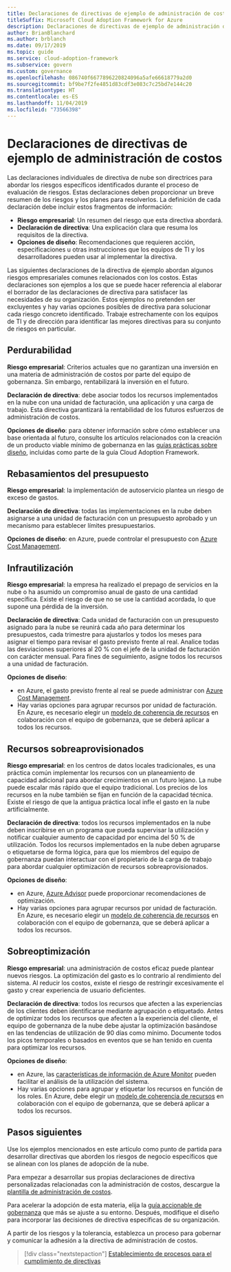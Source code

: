 ```yaml
---
title: Declaraciones de directivas de ejemplo de administración de costos
titleSuffix: Microsoft Cloud Adoption Framework for Azure
description: Declaraciones de directivas de ejemplo de administración de costos
author: BrianBlanchard
ms.author: brblanch
ms.date: 09/17/2019
ms.topic: guide
ms.service: cloud-adoption-framework
ms.subservice: govern
ms.custom: governance
ms.openlocfilehash: 086740f6677896220824096a5afe66618779a2d0
ms.sourcegitcommit: bf9be7f2fe4851d83cdf3e083c7c25bd7e144c20
ms.translationtype: HT
ms.contentlocale: es-ES
ms.lasthandoff: 11/04/2019
ms.locfileid: "73566398"
---
```

# <a name="cost-management-sample-policy-statements"></a>Declaraciones de directivas de ejemplo de administración de costos

Las declaraciones individuales de directiva de nube son directrices para abordar los riesgos específicos identificados durante el proceso de evaluación de riesgos. Estas declaraciones deben proporcionar un breve resumen de los riesgos y los planes para resolverlos. La definición de cada declaración debe incluir estos fragmentos de información:

- **Riesgo empresarial**: Un resumen del riesgo que esta directiva abordará.
- **Declaración de directiva**: Una explicación clara que resuma los requisitos de la directiva.
- **Opciones de diseño**: Recomendaciones que requieren acción, especificaciones u otras instrucciones que los equipos de TI y los desarrolladores pueden usar al implementar la directiva.

Las siguientes declaraciones de la directiva de ejemplo abordan algunos riesgos empresariales comunes relacionados con los costos. Estas declaraciones son ejemplos a los que se puede hacer referencia al elaborar el borrador de las declaraciones de directiva para satisfacer las necesidades de su organización. Estos ejemplos no pretenden ser excluyentes y hay varias opciones posibles de directiva para solucionar cada riesgo concreto identificado. Trabaje estrechamente con los equipos de TI y de dirección para identificar las mejores directivas para su conjunto de riesgos en particular.

## <a name="future-proofing"></a>Perdurabilidad

**Riesgo empresarial**: Criterios actuales que no garantizan una inversión en una materia de administración de costos por parte del equipo de gobernanza. Sin embargo, rentabilizará la inversión en el futuro.

**Declaración de directiva**: debe asociar todos los recursos implementados en la nube con una unidad de facturación, una aplicación y una carga de trabajo. Esta directiva garantizará la rentabilidad de los futuros esfuerzos de administración de costos.

**Opciones de diseño**: para obtener información sobre cómo establecer una base orientada al futuro, consulte los artículos relacionados con la creación de un producto viable mínimo de gobernanza en las [guías prácticas sobre diseño](../guides/index.md), incluidas como parte de la guía Cloud Adoption Framework.

## <a name="budget-overruns"></a>Rebasamientos del presupuesto

**Riesgo empresarial**: la implementación de autoservicio plantea un riesgo de exceso de gastos.

**Declaración de directiva**: todas las implementaciones en la nube deben asignarse a una unidad de facturación con un presupuesto aprobado y un mecanismo para establecer límites presupuestarios.

**Opciones de diseño**: en Azure, puede controlar el presupuesto con [Azure Cost Management](https://docs.microsoft.com/azure/cost-management/manage-budgets).

## <a name="underutilization"></a>Infrautilización

**Riesgo empresarial**: la empresa ha realizado el prepago de servicios en la nube o ha asumido un compromiso anual de gasto de una cantidad específica. Existe el riesgo de que no se use la cantidad acordada, lo que supone una pérdida de la inversión.

**Declaración de directiva**: Cada unidad de facturación con un presupuesto asignado para la nube se reunirá cada año para determinar los presupuestos, cada trimestre para ajustarlos y todos los meses para asignar el tiempo para revisar el gasto previsto frente al real. Analice todas las desviaciones superiores al 20 % con el jefe de la unidad de facturación con carácter mensual. Para fines de seguimiento, asigne todos los recursos a una unidad de facturación.

**Opciones de diseño**:

- en Azure, el gasto previsto frente al real se puede administrar con [Azure Cost Management](https://docs.microsoft.com/azure/cost-management/quick-acm-cost-analysis).
- Hay varias opciones para agrupar recursos por unidad de facturación. En Azure, es necesario elegir un [modelo de coherencia de recursos](../../decision-guides/resource-consistency/index.md) en colaboración con el equipo de gobernanza, que se deberá aplicar a todos los recursos.

## <a name="overprovisioned-assets"></a>Recursos sobreaprovisionados

**Riesgo empresarial**: en los centros de datos locales tradicionales, es una práctica común implementar los recursos con un planeamiento de capacidad adicional para abordar crecimientos en un futuro lejano. La nube puede escalar más rápido que el equipo tradicional. Los precios de los recursos en la nube también se fijan en función de la capacidad técnica. Existe el riesgo de que la antigua práctica local infle el gasto en la nube artificialmente.

**Declaración de directiva**: todos los recursos implementados en la nube deben inscribirse en un programa que pueda supervisar la utilización y notificar cualquier aumento de capacidad por encima del 50 % de utilización. Todos los recursos implementados en la nube deben agruparse o etiquetarse de forma lógica, para que los miembros del equipo de gobernanza puedan interactuar con el propietario de la carga de trabajo para abordar cualquier optimización de recursos sobreaprovisionados.

**Opciones de diseño**:

- en Azure, [Azure Advisor](https://docs.microsoft.com/azure/advisor/advisor-cost-recommendations) puede proporcionar recomendaciones de optimización.
- Hay varias opciones para agrupar recursos por unidad de facturación. En Azure, es necesario elegir un [modelo de coherencia de recursos](../../decision-guides/resource-consistency/index.md) en colaboración con el equipo de gobernanza, que se deberá aplicar a todos los recursos.

## <a name="overoptimization"></a>Sobreoptimización

**Riesgo empresarial**: una administración de costos eficaz puede plantear nuevos riesgos. La optimización del gasto es lo contrario al rendimiento del sistema. Al reducir los costos, existe el riesgo de restringir excesivamente el gasto y crear experiencia de usuario deficientes.

**Declaración de directiva**: todos los recursos que afecten a las experiencias de los clientes deben identificarse mediante agrupación o etiquetado. Antes de optimizar todos los recursos que afecten a la experiencia del cliente, el equipo de gobernanza de la nube debe ajustar la optimización basándose en las tendencias de utilización de 90 días como mínimo. Documente todos los picos temporales o basados en eventos que se han tenido en cuenta para optimizar los recursos.

**Opciones de diseño**:

- en Azure, las [características de información de Azure Monitor](https://docs.microsoft.com/azure/azure-monitor/insights/vminsights-performance) pueden facilitar el análisis de la utilización del sistema.
- Hay varias opciones para agrupar y etiquetar los recursos en función de los roles. En Azure, debe elegir un [modelo de coherencia de recursos](../../decision-guides/resource-consistency/index.md) en colaboración con el equipo de gobernanza, que se deberá aplicar a todos los recursos.

## <a name="next-steps"></a>Pasos siguientes

Use los ejemplos mencionados en este artículo como punto de partida para desarrollar directivas que aborden los riesgos de negocio específicos que se alinean con los planes de adopción de la nube.

Para empezar a desarrollar sus propias declaraciones de directiva personalizadas relacionadas con la administración de costos, descargue la [plantilla de administración de costos](./template.md).

Para acelerar la adopción de esta materia, elija la [guía accionable de gobernanza](../guides/index.md) que más se ajuste a su entorno. Después, modifique el diseño para incorporar las decisiones de directiva específicas de su organización.

A partir de los riesgos y la tolerancia, establezca un proceso para gobernar y comunicar la adhesión a la directiva de administración de costos.

> [!div class="nextstepaction"]
> [Establecimiento de procesos para el cumplimiento de directivas](./compliance-processes.md)
